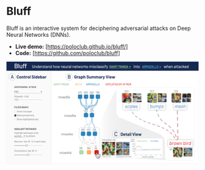 # Bluff

Bluff is an interactive system for deciphering adversarial attacks on Deep Neural Networks (DNNs). 

- **Live demo:** [https://poloclub.github.io/bluff/]
- **Code:** [https://github.com/poloclub/bluff]

![Bluff overview](teaser-bluff.png)
